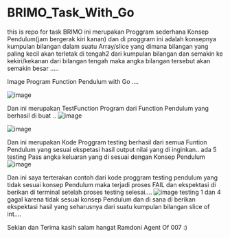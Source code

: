 # BRIMO_Task_With_Go
this is repo for task BRIMO 
ini merupakan Proggram sederhana Konsep Pendulum(jam bergerak kiri kanan) dan di proggram ini adalah konsepnya kumpulan bilangan dalam suatu Array/slice yang dimana
bilangan yang paling kecil akan terletak di tengah2 dari kumpulan bilangan dan semakin ke kekiri/kekanan dari bilangan tengah maka angka bilangan tersebut 
akan semakin besar ..... 

Image Program Function Pendulum with Go .... 

![image](https://github.com/Ramdoni007/BRIMO_Task_With_Go/assets/62313268/fd3aaff8-43c9-4e1d-9eff-0f4d7e4e7983)


Dan ini merupakan TestFunction Program dari Function Pendulum yang berhasil di buat .. 
![image](https://github.com/Ramdoni007/BRIMO_Task_With_Go/assets/62313268/c3fc602f-73a4-4b98-afbe-70de40432179)

![image](https://github.com/Ramdoni007/BRIMO_Task_With_Go/assets/62313268/4414b432-51ee-49e2-81de-2a824cb6348c)



Dan ini merupakan Kode Proggram testing berhasil dari semua Funtion Pendulum yang sesuai ekspetasi hasil output nilai yang di inginkan..
ada 5 testing Pass angka keluaran yang di sesuai dengan Konsep Pendulum 
![image](https://github.com/Ramdoni007/BRIMO_Task_With_Go/assets/62313268/faeea774-133e-4b34-8ac1-c665488620b0) 


Dan ini saya terterakan contoh dari kode proggram testing pendulum yang tidak sesuai konsep Pendulum maka terjadi proses FAIL dan ekspektasi di berikan di terminal
setelah proses testing selesai.... 
![image](https://github.com/Ramdoni007/BRIMO_Task_With_Go/assets/62313268/43e2d89b-f5a8-402b-babf-aef7b397a488)
testing 1 dan 4 gagal karena tidak sesuai konsep Pendulum dan di sana di berikan ekspektasi hasil yang seharusnya dari suatu kumpulan bilangan slice of int....




Sekian dan Terima kasih salam hangat Ramdoni Agent Of 007 :)






